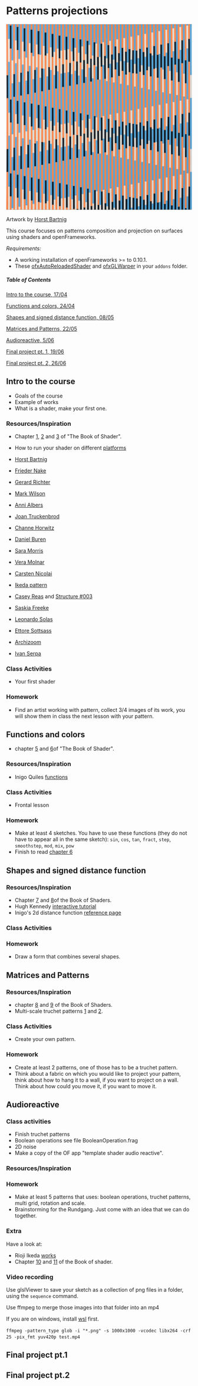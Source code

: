 # Patterns projections

![img](img/horst-bartnig.jpg)

Artwork by [Horst Bartnig](https://de.wikipedia.org/wiki/Horst_Bartnig)

This course focuses on patterns composition and projection on surfaces using shaders and openFrameworks.

*Requirements:*

- A working installation of openFrameworks >= to 0.10.1.
- These [ofxAutoReloadedShader](https://github.com/andreasmuller/ofxAutoReloadedShader) and [ofxGLWarper](https://github.com/roymacdonald/ofxGLWarper) in your `addons` folder. 


##### Table of Contents

[Intro to the course, 17/04](#intro-to-the-course)

[Functions and colors, 24/04](#functions-and-colors)

[Shapes and signed distance function, 08/05](#shapes-and-signed-distance-function)

[Matrices and Patterns, 22/05](#matrices-and-patterns)

[Audioreactive, 5/06](#audioreactive) 

[Final project pt. 1, 19/06](#final-project-pt1)

[Final project pt. 2, 26/06](#final-project-pt2)


<a name="#intro-to-the-course">

## Intro to the course

</a>

- Goals of the course
- Example of works
- What is a shader, make your first one.

### Resources/Inspiration

- Chapter [1](https://thebookofshaders.com/01/), [2](https://thebookofshaders.com/02/) and [3](https://thebookofshaders.com/03/) of "The Book of Shader".
- How to run your shader on different [platforms](https://thebookofshaders.com/04/)


- [Horst Bartnig](https://www.google.com/search?q=horst+bartnig+patterns)
- [Frieder Nake](https://www.google.com/search?q=Frieder+Nake+patterns)
- [Gerard Richter](https://www.google.com/search?q=gerhard+richter+patterns)
- [Mark Wilson](https://www.google.com/search?q=Mark+Wilson+patterns)
- [Anni Albers](https://www.google.com/search?q=anni+albers)
- [Joan Truckenbrod](https://www.google.com/search?q=Joan+Truckenbrod+patterns)
- [Channe Horwitz](https://www.google.com/search?biw=1536&bih=754&tbm=isch&sa=1&ei=v6zeXJO2H8eQrgTR1rko&q=Channa+Horwitz+patterns)
- [Daniel Buren](https://www.google.com/search?q=Daniel+Buren+patterns)
- [Sara Morris](https://www.google.com/search?hl=en&source=hp&ei=mWqnXJ3zBcLjsAeIkrC4Bw&q=sarah+morris+pattern)
- [Vera Molnar](https://www.google.com/search?ei=IWOnXPm_GcOasAefhI5I&q=vera+molnar+patterns)
- [Carsten Nicolai](https://www.google.com/search?q=carsten+nicolai+patterns)
- [Ikeda pattern](https://www.google.com/search?biw=1024&bih=530&tbm=isch&sa=1&ei=NCPAXLSbKeWK1fAPxqiA4A8&q=ryoji+ikeda+pattern)
- [Casey Reas](http://reas.com/kttv/) and [Structure #003](https://artport.whitney.org/commissions/softwarestructures2016/s3_2/)
- [Saskia Freeke](http://sasj.tumblr.com/)
- [Leonardo Solas](http://solaas.com.ar/works/optic/optic.html)
- [Ettore Sottsass](https://www.google.com/search?q=ettore+sottsass+bacteria)
- [Archizoom](https://www.google.com/search?biw=1024&bih=530&tbm=isch&sa=1&ei=4BzAXOOwD4LRwQLN-ICYDQ&q=archizoom+patterns)
- [Ivan Serpa](https://www.google.com/search?q=Ivan+Serpa+patterns)


### Class Activities

- Your first shader

### Homework
- Find an artist working with pattern, collect 3/4 images of its work, you will show them in class the next lesson with your pattern.


<a name="#functions-and-colors">

## Functions and colors

</a>

- chapter [5](https://thebookofshaders.com/05/) and [6](https://thebookofshaders.com/06/)of "The Book of Shader".



### Resources/Inspiration

- Inigo Quiles [functions](http://www.iquilezles.org/www/articles/functions/functions.htm)

### Class Activities

- Frontal lesson

### Homework

- Make at least 4 sketches. You have to use these functions (they do not have to appear all in the same sketch): `sin`, `cos`, `tan`, `fract`, `step`, `smoothstep`, `mod`, `mix`, `pow` 
- Finish to read [chapter 6](https://thebookofshaders.com/06/)

<a name="#shapes-and-signed-distance-function">

## Shapes and signed distance function

</a>

### Resources/Inspiration

- Chapter [7](https://thebookofshaders.com/07/) and [8](https://thebookofshaders.com/08/)of the Book of Shaders.
- Hugh Kennedy [interactive tutorial](http://hughsk.io/fragment-foundry/chapters/07-distance-fields.html)
- Inigo's 2d distance function [reference page](https://www.iquilezles.org/www/articles/distfunctions2d/distfunctions2d.htm)

### Class Activities


### Homework
- Draw a form that combines several shapes.


<a name="#matrices-and-patterns">

## Matrices and Patterns

</a>


### Resources/Inspiration

- chapter [8](https://thebookofshaders.com/08/) and [9](https://thebookofshaders.com/09/) of the Book of Shaders.
- Multi-scale truchet patterns [1](http://archive.bridgesmathart.org/2018/bridges2018-39.pdf) and [2](https://christophercarlson.com/portfolio/multi-scale-truchet-patterns/).

### Class Activities

- Create your own pattern.


### Homework
- Create at least 2 patterns, one of those has to be a truchet pattern.
- Think about a fabric on which you would like to project your pattern, think about how to hang it to a wall, if you want to project on a wall. Think about how could you move it, if you want to move it.


<a name="#audioreactive">

## Audioreactive

</a>


### Class activities

- Finish truchet patterns
- Boolean operations see file BooleanOperation.frag
- 2D noise
- Make a copy of the OF app "template shader audio reactive".

### Resources/Inspiration


### Homework

- Make at least 5 patterns that uses: boolean operations, truchet patterns, multi grid, rotation and scale.
- Brainstorming for the Rundgang. Just come with an idea that we can do together.

### Extra

Have a look at:
- Rioji Ikeda [works](http://www.ryojiikeda.com/)
- Chapter [10](https://thebookofshaders.com/10/) and [11](https://thebookofshaders.com/11/) of the Book of shader.


### Video recording

Use glslViewer to save your sketch as a collection of png files in a folder, using the `sequence` command.

Use ffmpeg to merge those images into that folder into an mp4

If you are on windows, install [wsl](https://docs.microsoft.com/en-us/windows/wsl/install-win10) first.

`ffmpeg -pattern_type glob -i "*.png" -s 1000x1000 -vcodec libx264 -crf 25 -pix_fmt yuv420p test.mp4`

<a name="#final-project-pt1">

## Final project pt.1

</a>


<a name="#final-project-pt2">

## Final project pt.2

</a>




